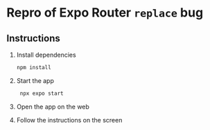 # Repro of Expo Router `replace` bug

## Instructions

1. Install dependencies

   ```bash
   npm install
   ```

2. Start the app

   ```bash
    npx expo start
   ```

3. Open the app on the web

4. Follow the instructions on the screen
